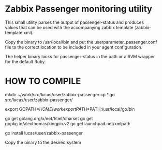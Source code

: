 Zabbix Passenger monitoring utility
===================================

This small utility parses the output of passenger-status and produces values
that can be used with the accompanying zabbix template (zabbix-template.xml).

Copy the binary to /usr/local/bin and put the userparameter_passenger.conf file
to the correct location to be included in your agent configuration.

The helper binary looks for passenger-status in the path or a RVM wrapper for
the default Ruby.



HOW TO COMPILE
=============

mkdir ~/work/src/lucas/user/zabbix-passenger
cp *.go src/lucas/user/zabbix-passenger/

export GOPATH=$HOME/work
export PATH=$PATH:/usr/local/go/bin

go get golang.org/x/net/html/charset
go get gopkg.in/alecthomas/kingpin.v2
go get launchpad.net/xmlpath

go install lucas/user/zabbix-passenger

Copy the binary to the desired system
